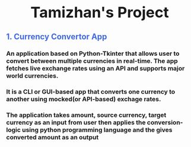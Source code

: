 <h1 align="center" style="font-size:40px;color:"black">Tamizhan's Project</h1>

<h2 style="color:royalblue">1. Currency Convertor App</h2>
<h3>
  An application based on Python-Tkinter that allows user to convert between multiple currencies in real-time.
  The app fetches live exchange rates using an API and supports major world currencies.
</h3>
<h3>It is a CLI or GUI-based app that converts one currency to another using mocked(or API-based) exchage rates.</h3>
<h3>The application takes amount, source currency, target currency as an input from user then applies the conversion-logic using python programming language and the gives
converted amount as an output</h3>
